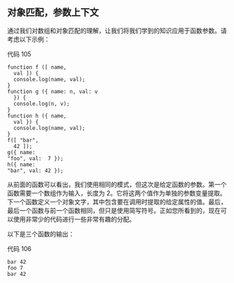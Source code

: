 ## 对象匹配，参数上下文

通过我们对数组和对象匹配的理解，让我们将我们学到的知识应用于函数参数。请考虑以下示例：

代码 105

```
function f ([ name,
  val ]) {
  console.log(name, val);
}
function g ({ name: n, val: v
  }) {
  console.log(n, v);
}
function h ({ name,
  val }) {
  console.log(name, val);
}
f([ "bar",
  42 ]);
g({ name:
"foo", val:  7 });
h({ name:
"bar", val: 42 });

```

从前面的函数可以看出，我们使用相同的模式，但这次是给定函数的参数。第一个函数需要一个数组作为输入，长度为 2。它将这两个值作为单独的参数变量提取。下一个函数定义一个对象文字，其中包含要在调用时提取的给定属性的值。最后，最后一个函数与前一个函数相同，但只是使用简写符号。正如您所看到的，现在可以使用非常少的代码进行一些非常有趣的分配。

以下是三个函数的输出：

代码 106

```
bar 42
foo 7
bar 42

```